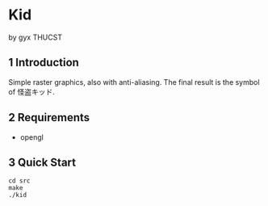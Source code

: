 # Kid
by gyx THUCST
## 1 Introduction
Simple raster graphics, also with anti-aliasing. The final result is the symbol of 怪盗キッド.

## 2 Requirements
+ opengl

## 3 Quick Start
```
cd src
make
./kid
```
